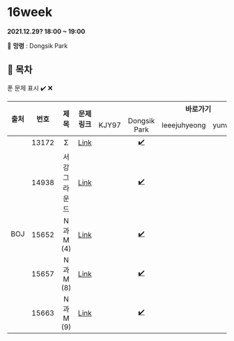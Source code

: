 # 16week

**2021.12.29? 18:00 ~ 19:00**

:ghost: **망령** : Dongsik Park 

## :bookmark_tabs: 목차

푼 문제 표시 ✔️ ❌

<table>
    <thead align="center">
        <tr>
            <th rowspan ="2" >출처</th>
            <th rowspan ="2">번호</th>
            <th rowspan ="2">제목</th>
            <th rowspan ="2">문제링크</th>
            <th colspan ="5">바로가기</th>
        </tr>
         <tr>
            <td>KJY97</td>
            <td>Dongsik Park</td>
            <td>leeejuhyeong</td>
            <td>yunwonjeong</td>
            <td>ChaerinYu</td>
        </tr>
    </thead>
    <tbody  align="center">
    	<tr>
    		<td rowspan="5">BOJ</td>
    		<td>13172</td>
    		<td>Σ</td>
    		<td><a href="https://www.acmicpc.net/problem/13172">Link</a></td>
            <td><a href=" "> </a></td>
            <td><a href="dongsiik/BOJ_13172.java">✔️</a></td>
            <td><a href=" "> </a></td>
            <td><a href=" "> </a></td>
            <td><a href=" "> </a></td>
    	</tr>
    	<tr>
    		<td>14938</td>
    		<td>서강그라운드</td>
    		<td><a href="https://www.acmicpc.net/problem/14938">Link</a></td>
    		<td><a href=" "> </a></td>
            <td><a href="dongsiik/BOJ_14938.java">✔️</a></td>
    		<td><a href=" "> </a></td>
    		<td><a href=" "> </a></td>
            <td><a href=" "> </a></td>
    	</tr>
      <tr>
    		<td>15652</td>
    		<td>N과 M (4)</td>
    		<td><a href="https://www.acmicpc.net/problem/15652">Link</a></td>
    		<td><a href=" "> </a></td>
            <td><a href="dongsiik/BOJ_15652.java">✔️</a></td>
    		<td><a href=" "> </a></td>
    		<td><a href=""> </a></td>
          	<td><a href=" "> </a></td>
    	</tr>
      <tr>
    		<td>15657</td>
    		<td>N과 M (8)</td>
    		<td><a href="https://www.acmicpc.net/problem/15657">Link</a></td>
    		<td><a href=" "> </a></td>
            <td><a href="dongsiik/BOJ_15657.java">✔️</a></td>
    		<td><a href=" "> </a></td>
    		<td><a href=" "> </a></td>
          	<td><a href=" "> </a></td>
    	</tr>
      <tr>
    		<td>15663</td>
    		<td>N과 M (9)</td>
    		<td><a href="https://www.acmicpc.net/problem/15663">Link</a></td>
    		<td><a href=" ">  </a></td>
            <td><a href="dongsiik/BOJ_15663.java">✔️</a></td>
    		<td><a href=" "> </a></td>
    		<td><a href=" "> </a></td>
          	<td><a href=" "> </a></td>
    	</tr>
    </tbody>
</table>

